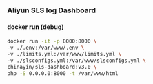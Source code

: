 ### Aliyun SLS log Dashboard

#### docker run (debug)

```bash
docker run -it -p 8000:8000 \
-v ./.env:/var/www/.env \
-v ./limits.yml:/var/www/limits.yml \
-v ./slsconfigs.yml:/var/www/slsconfigs.yml \
chinayin/sls-dashboard:v3.0 \
php -S 0.0.0.0:8000 -t /var/www/html
```
